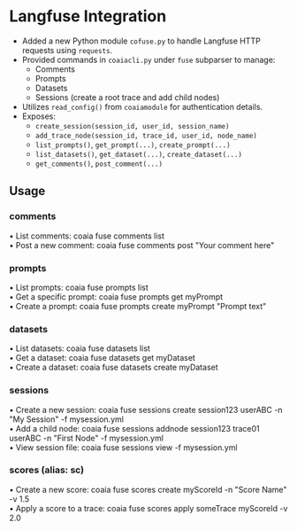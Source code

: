 # Langfuse Integration

- Added a new Python module `cofuse.py` to handle Langfuse HTTP requests using `requests`.
- Provided commands in `coaiacli.py` under `fuse` subparser to manage:
  - Comments
  - Prompts
  - Datasets
  - Sessions (create a root trace and add child nodes)
- Utilizes `read_config()` from `coaiamodule` for authentication details.
- Exposes:
  - `create_session(session_id, user_id, session_name)`  
  - `add_trace_node(session_id, trace_id, user_id, node_name)`
  - `list_prompts()`, `get_prompt(...)`, `create_prompt(...)`
  - `list_datasets()`, `get_dataset(...)`, `create_dataset(...)`
  - `get_comments()`, `post_comment(...)`

## Usage

### comments
• List comments:
  coaia fuse comments list  
• Post a new comment:
  coaia fuse comments post "Your comment here"

### prompts
• List prompts:
  coaia fuse prompts list  
• Get a specific prompt:
  coaia fuse prompts get myPrompt  
• Create a prompt:
  coaia fuse prompts create myPrompt "Prompt text"

### datasets
• List datasets:
  coaia fuse datasets list  
• Get a dataset:
  coaia fuse datasets get myDataset  
• Create a dataset:
  coaia fuse datasets create myDataset

### sessions
• Create a new session:
  coaia fuse sessions create session123 userABC -n "My Session" -f mysession.yml  
• Add a child node:
  coaia fuse sessions addnode session123 trace01 userABC -n "First Node" -f mysession.yml  
• View session file:
  coaia fuse sessions view -f mysession.yml

### scores (alias: sc)
• Create a new score:
  coaia fuse scores create myScoreId -n "Score Name" -v 1.5  
• Apply a score to a trace:
  coaia fuse scores apply someTrace myScoreId -v 2.0